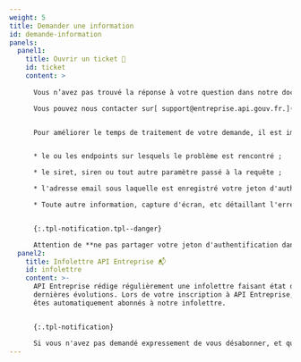 ```yaml
---
weight: 5
title: Demander une information
id: demande-information
panels:
  panel1:
    title: Ouvrir un ticket 💬
    id: ticket
    content: >
      
      Vous n’avez pas trouvé la réponse à votre question dans notre documentation et dans le catalogue des données ?

      Vous pouvez nous contacter sur[ support@entreprise.api.gouv.fr.](mailto:support@entreprise.api.gouv.fr)


      Pour améliorer le temps de traitement de votre demande, il est important de nous fournir, au minimum, les informations suivantes :


      * le ou les endpoints sur lesquels le problème est rencontré ;

      * le siret, siren ou tout autre paramètre passé à la requête ;

      * l'adresse email sous laquelle est enregistré votre jeton d'authentification ;

      * Toute autre information, capture d'écran, etc détaillant l'erreur rencontrée est évidemment bienvenue.


      {:.tpl-notification.tpl--danger}

      Attention de **ne pas partager votre jeton d'authentification dans votre demande de support** ! L'échange d'emails n'est pas un support de communication sécurisé et certaines APIs donnent accès à des données sensibles. Le cas échéant, nous serons obligés de supprimer votre jeton, et vous devrez faire une nouvelle demande.
  panel2:
    title: Infolettre API Entreprise 📬
    id: infolettre
    content: >-
      API Entreprise rédige régulièrement une infolettre faisant état des
      dernières évolutions. Lors de votre inscription à API Entreprise, vous
      êtes automatiquement abonnés à notre infolettre. 


      {:.tpl-notification}

      Si vous n'avez pas demandé expressement de vous désabonner, et que vous ne recevez pas nos infolettres, il se peut qu'elle soit dans vos spams. Autrement, écrivez-nous à [support@entreprise.api.gouv.fr](<mailto:support@entreprise.api.gouv.fr?subject=Non reception de l'infolettre API Entreprise>)
---
```

